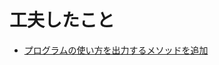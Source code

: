 工夫したこと
====

* [プログラムの使い方を出力するメソッドを追加](https://github.com/itiut/itiut-sezemi-2014-readable-code-1/commit/eade181673822a6529b65b55d9030c023fb16397)
